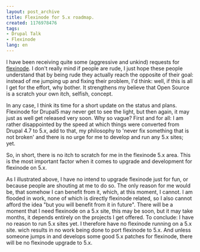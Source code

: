 ```yaml
---
layout: post_archive
title: Flexinode for 5.x roadmap.
created: 1176978476
tags:
- Drupal Talk
- Flexinode
lang: en
---
```

I have been receiving quite some (aggressive and unkind) requests for [flexinode](http://drupal.org/project/flexinode). I don't really mind if people are rude, I just hope these people understand that by being rude they actually reach the opposite of their goal: instead of me jumping up and fixing their problem, I'd think: well, if this is all I get for the effort, why bother. It strengthens my believe that Open Source is a scratch your own itch, selfish, concept.

In any case, I think its time for a short update on the status and plans. Flexinode for Drupal5 may never get to see the light, but then again, it may just as well get released very soon. Why so vague? First and for all: I am rather disappointed by the speed at which things were converted from Drupal 4.7 to 5.x, add to that, my philosophy to 'never fix something that is not broken' and there is no urge for me to develop and run any 5.x sites; yet.

So, in short, there is no itch to scratch for me in the flexinode 5.x area. This is the most important factor when it comes to upgrade and development for flexinode on 5.x.

As I illustrated above, I have no intend to upgrade flexinode just for fun, or because people are shouting at me to do so. The only reason for me would be, that somehow I can benefit from it, which, at this moment, I cannot. I am flooded in work, none of which is directly flexinode related, so I also cannot afford the idea "but you will benefit from it in future". There will be a moment that I need flexinode on a 5.x site, this may be soon, but it may take months, it depends entirely on the projects I get offered. To conclude: I have no reason to run 5.x sites yet. I therefore have no flexinode running on a 5.x site. wich results in no work being done to port flexinode to 5.x. And unless someone jumps in and develops some good 5.x patches for flexinode, there will be no flexinode upgrade to 5.x. 
